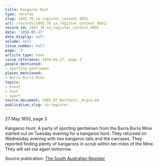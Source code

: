 ```yaml
---
title: Kangaroo Hunt
type: records
slug: 1845_76_sa_register_content_4691
url: /records/1845_76_sa_register_content_4691/
record_id: 1845_76_sa_register_content_4691
date: '1850-05-27'
date_display: null
volume: null
issue_number: null
page: '3'
article_type: news
issue_reference: 1850-05-27, page 3
people_mentioned:
- sporting gentlemen
places_mentioned:
- Burra Burra Mine
topics:
- event
- hunt
- sport
source_document: 1985-87_Northern__Argus.md
publication_slug: sa-register
---
```


27 May 1850, page 3

Kangaroo Hunt.  A party of sporting gentlemen from the Burra Burra Mine started out on Tuesday evening for a kangaroo hunt.  They returned on Wednesday evening with two kangaroo tails and the carcases.  They reported finding plenty of kangaroos in scrub within ten miles of the Mine.  They will set out again tomorrow.

Source publication: [The South Australian Register](/publications/sa-register/)
